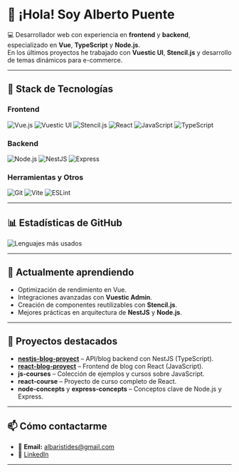 # 👋 ¡Hola! Soy Alberto Puente

💻 Desarrollador web con experiencia en **frontend** y **backend**, especializado en **Vue**, **TypeScript** y **Node.js**.  
En los últimos proyectos he trabajado con **Vuestic UI**, **Stencil.js** y desarrollo de temas dinámicos para e-commerce.

---

## 🚀 Stack de Tecnologías

### Frontend
![Vue.js](https://img.shields.io/badge/Vue.js-4FC08D?style=for-the-badge&logo=vue.js&logoColor=white)
![Vuestic UI](https://img.shields.io/badge/Vuestic_UI-4FC08D?style=for-the-badge&logo=vuetify&logoColor=white)
![Stencil.js](https://img.shields.io/badge/Stencil.js-000000?style=for-the-badge&logo=stencil&logoColor=white)
![React](https://img.shields.io/badge/React-61DAFB?style=for-the-badge&logo=react&logoColor=black)
![JavaScript](https://img.shields.io/badge/JavaScript-F7E017?style=for-the-badge&logo=javascript&logoColor=black)
![TypeScript](https://img.shields.io/badge/TypeScript-3178C6?style=for-the-badge&logo=typescript&logoColor=white)

### Backend
![Node.js](https://img.shields.io/badge/Node.js-339933?style=for-the-badge&logo=node.js&logoColor=white)
![NestJS](https://img.shields.io/badge/NestJS-E0234E?style=for-the-badge&logo=nestjs&logoColor=white)
![Express](https://img.shields.io/badge/Express-000000?style=for-the-badge&logo=express&logoColor=white)

### Herramientas y Otros
![Git](https://img.shields.io/badge/Git-F05032?style=for-the-badge&logo=git&logoColor=white)
![Vite](https://img.shields.io/badge/Vite-646CFF?style=for-the-badge&logo=vite&logoColor=white)
![ESLint](https://img.shields.io/badge/ESLint-4B32C3?style=for-the-badge&logo=eslint&logoColor=white)

---

## 📊 Estadísticas de GitHub

![Lenguajes más usados](https://github-readme-stats.vercel.app/api/top-langs/?username=aapuentes88&layout=compact&theme=tokyonight)


---

## 🌱 Actualmente aprendiendo
- Optimización de rendimiento en Vue.
- Integraciones avanzadas con **Vuestic Admin**.
- Creación de componentes reutilizables con **Stencil.js**.
- Mejores prácticas en arquitectura de **NestJS** y **Node.js**.

---

## 📌 Proyectos destacados
- **[nestjs-blog-proyect](https://github.com/aapuentes88/nestjs-blog-proyect)** – API/blog backend con NestJS (TypeScript).
- **[react-blog-proyect](https://github.com/aapuentes88/react-blog-proyect)** – Frontend de blog con React (JavaScript).
- **js-courses** – Colección de ejemplos y cursos sobre JavaScript.
- **react-course** – Proyecto de curso completo de React.
- **node-concepts** y **express-concepts** – Conceptos clave de Node.js y Express.

---

## 📫 Cómo contactarme
- 📧 **Email:** albaristides@gmail.com
- 💼 [LinkedIn](https://www.linkedin.com/in/alberto-puente-gonzalez-26092b158/)

---

